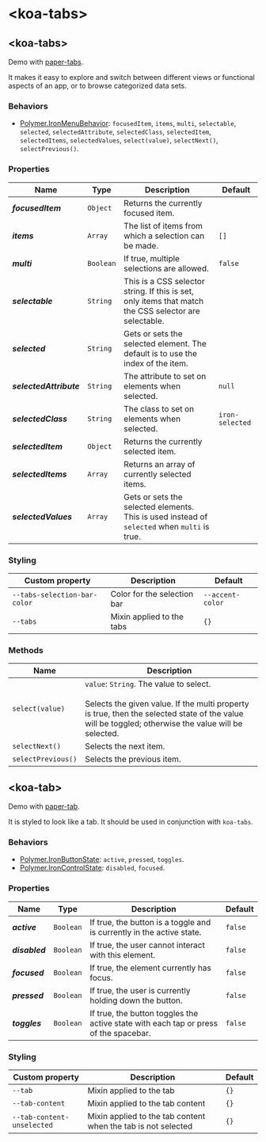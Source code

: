 # &lt;koa-tabs&gt;

## &lt;koa-tabs&gt;

Demo with [paper-tabs](https://elements.polymer-project.org/elements/paper-tabs?view=demo).

It makes it easy to explore and switch between different views or functional aspects of an app, or to browse categorized data sets.

### Behaviors

* [Polymer.IronMenuBehavior](https://elements.polymer-project.org/elements/iron-menu-behavior?active=Polymer.IronMenuBehavior): `focusedItem`, `items`, `multi`, `selectable`, `selected`, `selectedAttribute`, `selectedClass`, `selectedItem`, `selectedItems`, `selectedValues`, `select(value)`, `selectNext()`, `selectPrevious()`.

### Properties

Name | Type | Description | Default
-----|------|-------------|--------
***focusedItem*** | `Object` | Returns the currently focused item. |
***items*** | `Array` | The list of items from which a selection can be made. | `[]`
***multi*** | `Boolean` | If true, multiple selections are allowed. | `false`
***selectable*** | `String` | This is a CSS selector string. If this is set, only items that match the CSS selector are selectable. |
***selected*** | `String` | Gets or sets the selected element. The default is to use the index of the item. |
***selectedAttribute*** | `String` | The attribute to set on elements when selected. | `null`
***selectedClass*** | `String` | The class to set on elements when selected. | `iron-selected`
***selectedItem*** | `Object` | Returns the currently selected item. |
***selectedItems*** | `Array` | Returns an array of currently selected items. |
***selectedValues*** | `Array` | Gets or sets the selected elements. This is used instead of `selected` when `multi` is true. |

### Styling

Custom property | Description | Default
----------------|-------------|--------
`--tabs-selection-bar-color` | Color for the selection bar | `--accent-color`
`--tabs` | Mixin applied to the tabs | `{}`

### Methods

Name | Description
-----|------------
`select(value)` | `value`: `String`. The value to select.<br/><br/>Selects the given value. If the multi property is true, then the selected state of the value will be toggled; otherwise the value will be selected.
`selectNext()` | Selects the next item.
`selectPrevious()` | Selects the previous item.


## &lt;koa-tab&gt;

Demo with [paper-tab](https://elements.polymer-project.org/elements/paper-tabs?view=demo).

It is styled to look like a tab. It should be used in conjunction with `koa-tabs`.

### Behaviors

* [Polymer.IronButtonState](https://elements.polymer-project.org/elements/iron-behaviors?active=Polymer.IronButtonState): `active`, `pressed`, `toggles`.
* [Polymer.IronControlState](https://elements.polymer-project.org/elements/iron-behaviors?active=Polymer.IronControlState): `disabled`, `focused`.

### Properties

Name | Type | Description | Default
-----|------|-------------|--------
***active*** | `Boolean` | If true, the button is a toggle and is currently in the active state. | `false`
***disabled*** | `Boolean` | If true, the user cannot interact with this element. | `false`
***focused*** | `Boolean` | If true, the element currently has focus. | `false`
***pressed*** | `Boolean` | If true, the user is currently holding down the button. | `false`
***toggles*** | `Boolean` | If true, the button toggles the active state with each tap or press of the spacebar. | `false`

### Styling

Custom property | Description | Default
----------------|-------------|--------
`--tab` | Mixin applied to the tab | `{}`
`--tab-content` | Mixin applied to the tab content | `{}`
`--tab-content-unselected` | Mixin applied to the tab content when the tab is not selected | `{}`
